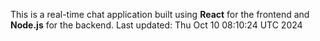This is a real-time chat application built using **React** for the frontend and **Node.js** for the backend.
Last updated: Thu Oct 10 08:10:24 UTC 2024
